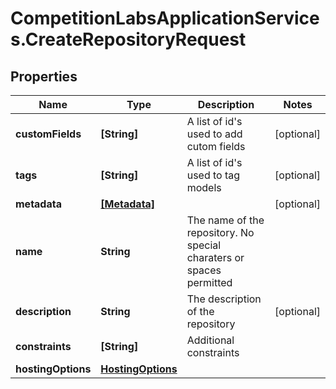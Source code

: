 # CompetitionLabsApplicationServices.CreateRepositoryRequest

## Properties

Name | Type | Description | Notes
------------ | ------------- | ------------- | -------------
**customFields** | **[String]** | A list of id&#39;s used to add cutom fields | [optional] 
**tags** | **[String]** | A list of id&#39;s used to tag models | [optional] 
**metadata** | [**[Metadata]**](Metadata.md) |  | [optional] 
**name** | **String** | The name of the repository. No special charaters or spaces permitted | 
**description** | **String** | The description of the repository | [optional] 
**constraints** | **[String]** | Additional constraints | 
**hostingOptions** | [**HostingOptions**](HostingOptions.md) |  | 



